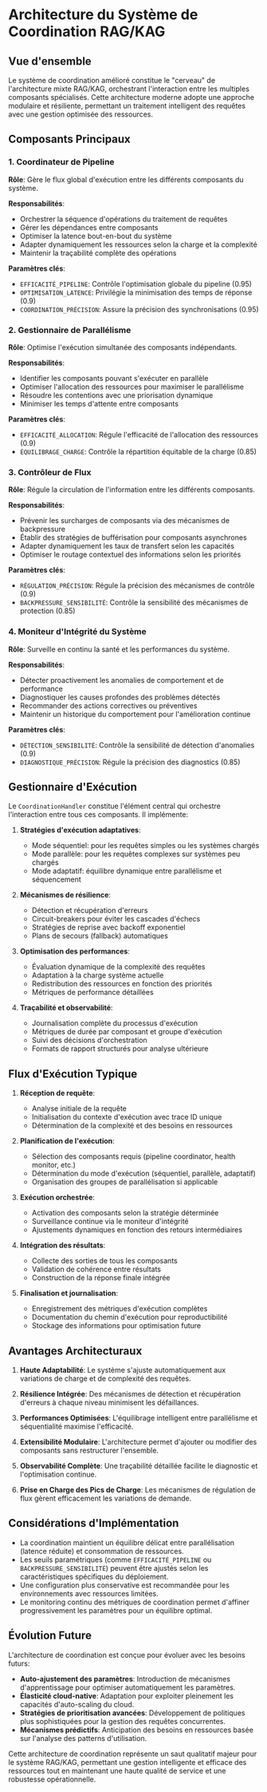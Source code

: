 # Architecture du Système de Coordination RAG/KAG

## Vue d'ensemble

Le système de coordination amélioré constitue le "cerveau" de l'architecture mixte RAG/KAG, orchestrant l'interaction entre les multiples composants spécialisés. Cette architecture moderne adopte une approche modulaire et résiliente, permettant un traitement intelligent des requêtes avec une gestion optimisée des ressources.

## Composants Principaux

### 1. Coordinateur de Pipeline

**Rôle**: Gère le flux global d'exécution entre les différents composants du système.

**Responsabilités**:
- Orchestrer la séquence d'opérations du traitement de requêtes
- Gérer les dépendances entre composants
- Optimiser la latence bout-en-bout du système
- Adapter dynamiquement les ressources selon la charge et la complexité
- Maintenir la traçabilité complète des opérations

**Paramètres clés**:
- `EFFICACITÉ_PIPELINE`: Contrôle l'optimisation globale du pipeline (0.95)
- `OPTIMISATION_LATENCE`: Privilégie la minimisation des temps de réponse (0.9)
- `COORDINATION_PRÉCISION`: Assure la précision des synchronisations (0.95)

### 2. Gestionnaire de Parallélisme

**Rôle**: Optimise l'exécution simultanée des composants indépendants.

**Responsabilités**:
- Identifier les composants pouvant s'exécuter en parallèle
- Optimiser l'allocation des ressources pour maximiser le parallélisme
- Résoudre les contentions avec une priorisation dynamique
- Minimiser les temps d'attente entre composants

**Paramètres clés**:
- `EFFICACITÉ_ALLOCATION`: Régule l'efficacité de l'allocation des ressources (0.9)
- `ÉQUILIBRAGE_CHARGE`: Contrôle la répartition équitable de la charge (0.85)

### 3. Contrôleur de Flux

**Rôle**: Régule la circulation de l'information entre les différents composants.

**Responsabilités**:
- Prévenir les surcharges de composants via des mécanismes de backpressure
- Établir des stratégies de bufférisation pour composants asynchrones
- Adapter dynamiquement les taux de transfert selon les capacités
- Optimiser le routage contextuel des informations selon les priorités

**Paramètres clés**:
- `RÉGULATION_PRÉCISION`: Régule la précision des mécanismes de contrôle (0.9)
- `BACKPRESSURE_SENSIBILITÉ`: Contrôle la sensibilité des mécanismes de protection (0.85)

### 4. Moniteur d'Intégrité du Système

**Rôle**: Surveille en continu la santé et les performances du système.

**Responsabilités**:
- Détecter proactivement les anomalies de comportement et de performance
- Diagnostiquer les causes profondes des problèmes détectés
- Recommander des actions correctives ou préventives
- Maintenir un historique du comportement pour l'amélioration continue

**Paramètres clés**:
- `DÉTECTION_SENSIBILITÉ`: Contrôle la sensibilité de détection d'anomalies (0.9)
- `DIAGNOSTIQUE_PRÉCISION`: Régule la précision des diagnostics (0.85)

## Gestionnaire d'Exécution

Le `CoordinationHandler` constitue l'élément central qui orchestre l'interaction entre tous ces composants. Il implémente:

1. **Stratégies d'exécution adaptatives**:
   - Mode séquentiel: pour les requêtes simples ou les systèmes chargés
   - Mode parallèle: pour les requêtes complexes sur systèmes peu chargés
   - Mode adaptatif: équilibre dynamique entre parallélisme et séquencement

2. **Mécanismes de résilience**:
   - Détection et récupération d'erreurs
   - Circuit-breakers pour éviter les cascades d'échecs
   - Stratégies de reprise avec backoff exponentiel
   - Plans de secours (fallback) automatiques

3. **Optimisation des performances**:
   - Évaluation dynamique de la complexité des requêtes
   - Adaptation à la charge système actuelle
   - Redistribution des ressources en fonction des priorités
   - Métriques de performance détaillées

4. **Traçabilité et observabilité**:
   - Journalisation complète du processus d'exécution
   - Métriques de durée par composant et groupe d'exécution
   - Suivi des décisions d'orchestration
   - Formats de rapport structurés pour analyse ultérieure

## Flux d'Exécution Typique

1. **Réception de requête**:
   - Analyse initiale de la requête
   - Initialisation du contexte d'exécution avec trace ID unique
   - Détermination de la complexité et des besoins en ressources

2. **Planification de l'exécution**:
   - Sélection des composants requis (pipeline coordinator, health monitor, etc.)
   - Détermination du mode d'exécution (séquentiel, parallèle, adaptatif)
   - Organisation des groupes de parallélisation si applicable

3. **Exécution orchestrée**:
   - Activation des composants selon la stratégie déterminée
   - Surveillance continue via le moniteur d'intégrité
   - Ajustements dynamiques en fonction des retours intermédiaires

4. **Intégration des résultats**:
   - Collecte des sorties de tous les composants
   - Validation de cohérence entre résultats
   - Construction de la réponse finale intégrée

5. **Finalisation et journalisation**:
   - Enregistrement des métriques d'exécution complètes
   - Documentation du chemin d'exécution pour reproductibilité
   - Stockage des informations pour optimisation future

## Avantages Architecturaux

1. **Haute Adaptabilité**: Le système s'ajuste automatiquement aux variations de charge et de complexité des requêtes.

2. **Résilience Intégrée**: Des mécanismes de détection et récupération d'erreurs à chaque niveau minimisent les défaillances.

3. **Performances Optimisées**: L'équilibrage intelligent entre parallélisme et séquentialité maximise l'efficacité.

4. **Extensibilité Modulaire**: L'architecture permet d'ajouter ou modifier des composants sans restructurer l'ensemble.

5. **Observabilité Complète**: Une traçabilité détaillée facilite le diagnostic et l'optimisation continue.

6. **Prise en Charge des Pics de Charge**: Les mécanismes de régulation de flux gèrent efficacement les variations de demande.

## Considérations d'Implémentation

- La coordination maintient un équilibre délicat entre parallélisation (latence réduite) et consommation de ressources.
- Les seuils paramétriques (comme `EFFICACITÉ_PIPELINE` ou `BACKPRESSURE_SENSIBILITÉ`) peuvent être ajustés selon les caractéristiques spécifiques du déploiement.
- Une configuration plus conservative est recommandée pour les environnements avec ressources limitées.
- Le monitoring continu des métriques de coordination permet d'affiner progressivement les paramètres pour un équilibre optimal.

## Évolution Future

L'architecture de coordination est conçue pour évoluer avec les besoins futurs:

- **Auto-ajustement des paramètres**: Introduction de mécanismes d'apprentissage pour optimiser automatiquement les paramètres.
- **Élasticité cloud-native**: Adaptation pour exploiter pleinement les capacités d'auto-scaling du cloud.
- **Stratégies de prioritisation avancées**: Développement de politiques plus sophistiquées pour la gestion des requêtes concurrentes.
- **Mécanismes prédictifs**: Anticipation des besoins en ressources basée sur l'analyse des patterns d'utilisation.

Cette architecture de coordination représente un saut qualitatif majeur pour le système RAG/KAG, permettant une gestion intelligente et efficace des ressources tout en maintenant une haute qualité de service et une robustesse opérationnelle. 